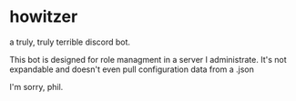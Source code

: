 # howitzer
a truly, truly terrible discord bot.

This bot is designed for role managment in a server I administrate.
It's not expandable and doesn't even pull configuration data from a .json

I'm sorry, phil.
